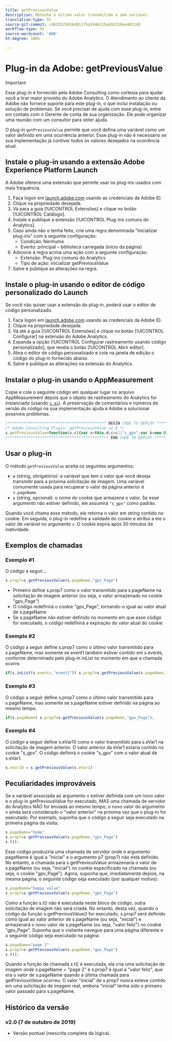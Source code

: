 ```yaml
---
title: getPreviousValue
description: Obtenha o último valor transmitido a uma variável.
translation-type: ht
source-git-commit: c4833525816d81175a3446215eb92310ee4021dd
workflow-type: ht
source-wordcount: '888'
ht-degree: 100%

---
```



# Plug-in da Adobe: getPreviousValue

>[!IMPORTANT]
>
>Esse plug-in é fornecido pela Adobe Consulting como cortesia para ajudar você a tirar maior proveito do Adobe Analytics. O Atendimento ao cliente da Adobe não fornece suporte para este plug-in, o que inclui instalação ou solução de problemas. Se você precisar de ajuda com esse plug-in, entre em contato com o Gerente de conta de sua organização. Ele pode organizar uma reunião com um consultor para obter ajuda.

O plug-in `getPreviousValue` permite que você defina uma variável como um valor definido em uma ocorrência anterior. Esse plug-in não é necessário se sua implementação já contiver todos os valores desejados na ocorrência atual.

## Instale o plug-in usando a extensão Adobe Experience Platform Launch

A Adobe oferece uma extensão que permite usar os plug-ins usados com mais frequência.

1. Faça logon em [launch.adobe.com](https://launch.adobe.com) usando as credenciais da Adobe ID.
1. Clique na propriedade desejada.
1. Vá para a guia [!UICONTROL Extensões] e clique no botão [!UICONTROL Catálogo].
1. Instale e publique a extensão [!UICONTROL Plug-ins comuns do Analytics].
1. Caso ainda não o tenha feito, crie uma regra denominada &quot;Inicializar plug-ins&quot; com a seguinte configuração:
   * Condição: Nenhuma
   * Evento: principal – biblioteca carregada (início da página)
1. Adicione à regra acima uma ação com a seguinte configuração:
   * Extensão: Plug-ins comuns do Analytics
   * Tipo de ação: inicializar getPreviousValue
1. Salve e publique as alterações na regra.

## Instale o plug-in usando o editor de código personalizado do Launch

Se você não quiser usar a extensão do plug-in, poderá usar o editor de código personalizado.

1. Faça logon em [launch.adobe.com](https://launch.adobe.com) usando as credenciais da Adobe ID.
1. Clique na propriedade desejada.
1. Vá até a guia [!UICONTROL Extensões] e clique no botão [!UICONTROL Configurar] na extensão do Adobe Analytics.
1. Expanda a opção [!UICONTROL Configurar rastreamento usando código personalizado], que revela o botão [!UICONTROL Abrir editor].
1. Abra o editor de código personalizado e cole na janela de edição o código do plug-in fornecido abaixo.
1. Salve e publique as alterações na extensão do Analytics.

## Instalar o plug-in usando o AppMeasurement

Copie e cole o seguinte código em qualquer lugar no arquivo AppMeasurement depois que o objeto de rastreamento do Analytics for instanciado (usando [`s_gi`](../functions/s-gi.md)). A preservação de comentários e números de versão do código na sua implementação ajuda a Adobe a solucionar possíveis problemas.

```js
/******************************************* BEGIN CODE TO DEPLOY *******************************************/
/* Adobe Consulting Plugin: getPreviousValue v2.0 */
s.getPreviousValue=function(v,c){var s=this,d;c=c||"s_gpv";var b=new Date;b.setTime(b.getTime()+18E5);s.c_r(c)&&(d=s.c_r(c)); v?s.c_w(c,v,b):s.c_w(c,d,b);return d};
/******************************************** END CODE TO DEPLOY ********************************************/
```

## Usar o plug-in

O método `getPreviousValue` aceita os seguintes argumentos:

* **`v`** (string, obrigatório): a variável que tem o valor que você deseja transmitir para a próxima solicitação de imagem. Uma variável comumente usada para recuperar o valor da página anterior é `s.pageName`.
* **`c`** (string, opcional): o nome do cookie que armazena o valor.  Se esse argumento não estiver definido, ele assumirá `"s_gpv"` como padrão.

Quando você chama esse método, ele retorna o valor em string contido no cookie. Em seguida, o plug-in redefine a validade do cookie e atribui a ele o valor de variável no argumento `v`. O cookie expira após 30 minutos de inatividade.

## Exemplos de chamadas

### Exemplo #1

O código a seguir...

```js
s.prop7=s.getPreviousValue(s.pageName,"gpv_Page")
```

* Primeiro define s.prop7 como o valor transmitido para s.pageName na solicitação de imagem anterior (ou seja, o valor armazenado no cookie &quot;gpv_Page&quot;)
* O código redefinirá o cookie &quot;gpv_Page&quot;, tornando-o igual ao valor atual de s.pageName
* Se s.pageName não estiver definido no momento em que esse código for executado, o código redefinirá a expiração do valor atual do cookie

### Exemplo #2

O código a seguir define s.prop7 como o último valor transmitido para s.pageName, mas somente se event1 também estiver contido em s.events, conforme determinado pelo plug-in inList no momento em que a chamada ocorre.

```js
if(s.inList(s.events,"event1")) s.prop7=s.getPreviousValue(s.pageName,"gpv_Page");
```

### Exemplo #3

O código a seguir define s.prop7 como o último valor transmitido para s.pageName, mas somente se s.pageName estiver definido na página ao mesmo tempo.

```js
if(s.pageName) s.prop7=s.getPreviousValue(s.pageName,"gpv_Page");
```

### Exemplo #4

O código a seguir define s.eVar10 como o valor transmitido para s.eVar1 na solicitação de imagem anterior.   O valor anterior da eVar1 estaria contido no cookie &quot;s_gpv&quot;.  O código definirá o cookie &quot;s_gpv&quot; com o valor atual de s.eVar1.

```js
s.eVar10 = s.getPreviousValue(s.eVar1)
```

## Peculiaridades improváveis

Se a variável associada ao argumento v estiver definida com um novo valor e o plug-in getPreviousValue for executado, MAS uma chamada de servidor do Analytics NÃO for enviada ao mesmo tempo, o novo valor do argumento v ainda será considerado o &quot;valor anterior&quot; na próxima vez que o plug-in for executado.
Por exemplo, suponha que o código a seguir seja executado na primeira página da visita:

```js
s.pageName="home"
s.prop7=s.getPreviousValue(s.pageName,"gpv_Page")
s.t();
```

Esse código produziria uma chamada de servidor onde o argumento pageName é igual a &quot;inicial&quot; e o argumento p7 (prop7) não está definido.  No entanto, a chamada para s.getPreviousValue armazenaria o valor de s.pageName (ou seja, &quot;inicial&quot;) no cookie especificado na chamada (ou seja, o cookie &quot;gpv_Page&quot;).
Agora, suponha que, imediatamente depois, na mesma página, o seguinte código seja executado (por qualquer motivo):

```js
s.pageName="happy value"
s.prop7=s.getPreviousValue(s.pageName,"gpv_Page")
```

Como a função s.t() não é executada neste bloco de código, outra solicitação de imagem não será criada.  No entanto, desta vez, quando o código da função s.getPreviousValue() for executado, s.prop7 será definido como igual ao valor anterior de s.pageName (ou seja, &quot;inicial&quot;) e armazenará o novo valor de s.pageName (ou seja, &quot;valor feliz&quot;) no cookie &quot;gpv_Page&quot;.
Suponha que o visitante navegue para uma página diferente e o seguinte código seja executado na página:

```js
s.pageName="page 2"
s.prop7=s.getPreviousValue(s.pageName,"gpv_Page")
s.t();
```

Quando a função de chamada s.t() é executada, ela cria uma solicitação de imagem onde s.pageName = &quot;page 2&quot; e s.prop7 é igual a &quot;valor feliz&quot;, que era o valor de s.pageName quando a última chamada para getPreviousValue ocorreu.   O valor &quot;inicial&quot; de s.prop7 nunca esteve contido em uma solicitação de imagem real, embora &quot;inicial&quot; tenha sido o primeiro valor passado para s.pageName.

## Histórico da versão

### v2.0 (7 de outubro de 2019)

* Versão pontual (reescrita completa da lógica).
